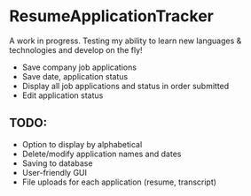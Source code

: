 # ResumeApplicationTracker

A work in progress. Testing my ability to learn new languages & technologies and develop on the fly!

 - Save company job applications
 - Save date, application status
 - Display all job applications and status in order submitted
 - Edit application status
  
## TODO:

 - Option to display by alphabetical
 - Delete/modify application names and dates
 - Saving to database
 - User-friendly GUI
 - File uploads for each application (resume, transcript)
